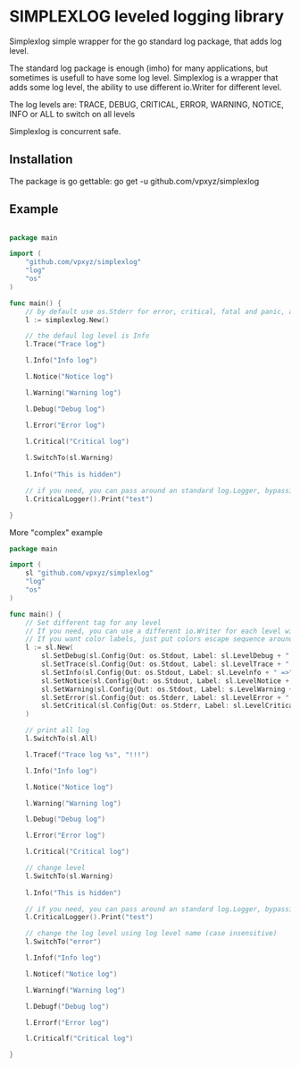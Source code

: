 SIMPLEXLOG leveled logging library
======================

Simplexlog simple wrapper for the go standard log package, that adds log level.

The standard log package is enough (imho) for many applications, but sometimes
is usefull to have some log level.
Simplexlog is a wrapper that adds some log level, the ability to use different
io.Writer for different level.

The log levels are: TRACE, DEBUG, CRITICAL, ERROR, WARNING, NOTICE, INFO
or ALL to switch on all levels

Simplexlog is concurrent safe.

Installation
------------

The package is go gettable:  go get -u github.com/vpxyz/simplexlog

Example
-------

``` go

package main

import (
	"github.com/vpxyz/simplexlog"
	"log"
	"os"
)

func main() {
    // by default use os.Stderr for error, critical, fatal and panic, and os.Stdout for others
    l := simplexlog.New() 

    // the defaul log level is Info
	l.Trace("Trace log")

	l.Info("Info log")

	l.Notice("Notice log")

	l.Warning("Warning log")

	l.Debug("Debug log")

	l.Error("Error log")

	l.Critical("Critical log")
    
    l.SwitchTo(sl.Warning)
    
    l.Info("This is hidden")

	// if you need, you can pass around an standard log.Logger, bypassing the LogLevel setting
	l.CriticalLogger().Print("test")

}

```

More "complex" example

``` go
package main

import (
	sl "github.com/vpxyz/simplexlog"
	"log"
	"os"
)

func main() {
	// Set different tag for any level
	// If you need, you can use a different io.Writer for each level witch different flags and prefix
	// If you want color labels, just put colors escape sequence around label. For e.g. "\x1b[20;32m"+sl.LevelInfo+"\x1b[0m"
	l := sl.New(
		sl.SetDebug(sl.Config{Out: os.Stdout, Label: sl.LevelDebug + " ==> ", Flags: sl.DefaultLogFlags | log.Lshortfile}),
		sl.SetTrace(sl.Config{Out: os.Stdout, Label: sl.LevelTrace + " ===> ", Flags: sl.DefaultLogFlags | log.Lshortfile}),
		sl.SetInfo(sl.Config{Out: os.Stdout, Label: sl.Levelnfo + " =>", Flags: sl.DefaultLogFlags}),
		sl.SetNotice(sl.Config{Out: os.Stdout, Label: sl.LevelNotice + ": ", Flags: sl.DefaultLogFlags}),
		sl.SetWarning(sl.Config{Out: os.Stdout, Label: s.LevelWarning + ", ARGH! ", Flags: sl.DefaultLogFlags}),
		sl.SetError(sl.Config{Out: os.Stderr, Label: sl.LevelError + " ", Flags: sl.DefaultLogFlags}),
		sl.SetCritical(sl.Config{Out: os.Stderr, Label: sl.LevelCritical + ",GULP! ==> ", Flags: sl.DefaultLogFlags | log.Lshortfile}),
	)

    // print all log
	l.SwitchTo(sl.All)

	l.Tracef("Trace log %s", "!!!")

	l.Info("Info log")

	l.Notice("Notice log")

	l.Warning("Warning log")

	l.Debug("Debug log")

	l.Error("Error log")

	l.Critical("Critical log")

    // change level
    l.SwitchTo(sl.Warning)
    
    l.Info("This is hidden")

	// if you need, you can pass around an standard log.Logger, bypassing the LogLevel setting
	l.CriticalLogger().Print("test")

    // change the log level using log level name (case insensitive)
   	l.SwitchTo("error")

	l.Infof("Info log")

	l.Noticef("Notice log")

	l.Warningf("Warning log")

	l.Debugf("Debug log")

	l.Errorf("Error log")

	l.Criticalf("Critical log")

}
```
